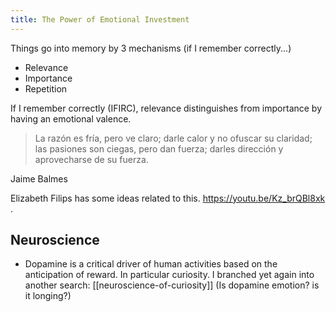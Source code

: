 ```yaml
---
title: The Power of Emotional Investment
---
```


Things go into memory by 3 mechanisms (if I remember correctly...)

- Relevance
- Importance
- Repetition

If I remember correctly (IFIRC), relevance distinguishes from importance by having an emotional valence.

>La razón es fría, pero ve claro; darle calor y no ofuscar su claridad; las pasiones son ciegas, pero dan fuerza; darles dirección y aprovecharse de su fuerza.

Jaime Balmes

Elizabeth Filips has some ideas related to this. https://youtu.be/Kz_brQBl8xk .

## Neuroscience

- Dopamine is a critical driver of human activities based on the anticipation of reward. In particular curiosity. I branched yet again into another search: [[neuroscience-of-curiosity]] (Is dopamine emotion? is it longing?)




